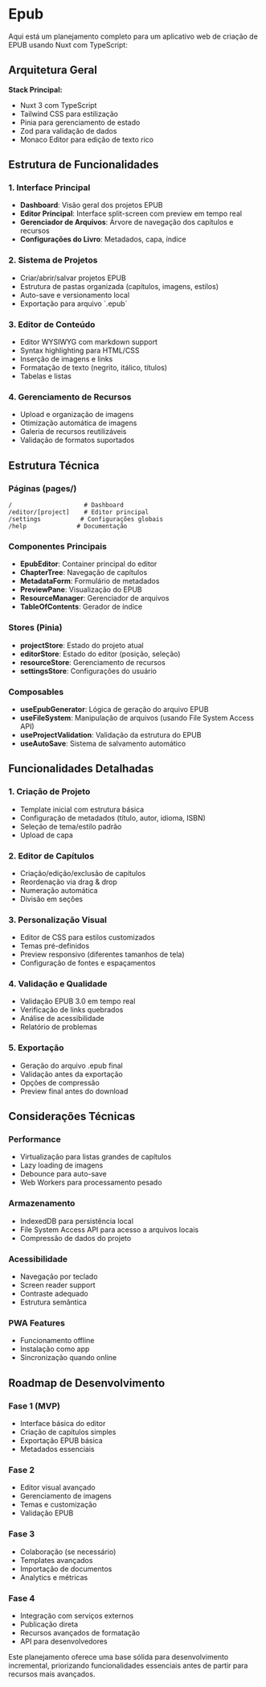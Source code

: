 # Epub
Aqui está um planejamento completo para um aplicativo web de criação de EPUB usando Nuxt com TypeScript:

## Arquitetura Geral

**Stack Principal:**
- Nuxt 3 com TypeScript
- Tailwind CSS para estilização
- Pinia para gerenciamento de estado
- Zod para validação de dados
- Monaco Editor para edição de texto rico

## Estrutura de Funcionalidades

### 1. Interface Principal
- **Dashboard**: Visão geral dos projetos EPUB
- **Editor Principal**: Interface split-screen com preview em tempo real
- **Gerenciador de Arquivos**: Árvore de navegação dos capítulos e recursos
- **Configurações do Livro**: Metadados, capa, índice

### 2. Sistema de Projetos
- Criar/abrir/salvar projetos EPUB
- Estrutura de pastas organizada (capítulos, imagens, estilos)
- Auto-save e versionamento local
- Exportação para arquivo ´.epub´

### 3. Editor de Conteúdo
- Editor WYSIWYG com markdown support
- Syntax highlighting para HTML/CSS
- Inserção de imagens e links
- Formatação de texto (negrito, itálico, títulos)
- Tabelas e listas

### 4. Gerenciamento de Recursos
- Upload e organização de imagens
- Otimização automática de imagens
- Galeria de recursos reutilizáveis
- Validação de formatos suportados

## Estrutura Técnica

### Páginas (pages/)
```
/                    # Dashboard
/editor/[project]    # Editor principal
/settings           # Configurações globais
/help              # Documentação
```

### Componentes Principais
- **EpubEditor**: Container principal do editor
- **ChapterTree**: Navegação de capítulos
- **MetadataForm**: Formulário de metadados
- **PreviewPane**: Visualização do EPUB
- **ResourceManager**: Gerenciador de arquivos
- **TableOfContents**: Gerador de índice

### Stores (Pinia)
- **projectStore**: Estado do projeto atual
- **editorStore**: Estado do editor (posição, seleção)
- **resourceStore**: Gerenciamento de recursos
- **settingsStore**: Configurações do usuário

### Composables
- **useEpubGenerator**: Lógica de geração do arquivo EPUB
- **useFileSystem**: Manipulação de arquivos (usando File System Access API)
- **useProjectValidation**: Validação da estrutura do EPUB
- **useAutoSave**: Sistema de salvamento automático

## Funcionalidades Detalhadas

### 1. Criação de Projeto
- Template inicial com estrutura básica
- Configuração de metadados (título, autor, idioma, ISBN)
- Seleção de tema/estilo padrão
- Upload de capa

### 2. Editor de Capítulos
- Criação/edição/exclusão de capítulos
- Reordenação via drag & drop
- Numeração automática
- Divisão em seções

### 3. Personalização Visual
- Editor de CSS para estilos customizados
- Temas pré-definidos
- Preview responsivo (diferentes tamanhos de tela)
- Configuração de fontes e espaçamentos

### 4. Validação e Qualidade
- Validação EPUB 3.0 em tempo real
- Verificação de links quebrados
- Análise de acessibilidade
- Relatório de problemas

### 5. Exportação
- Geração do arquivo .epub final
- Validação antes da exportação
- Opções de compressão
- Preview final antes do download

## Considerações Técnicas

### Performance
- Virtualização para listas grandes de capítulos
- Lazy loading de imagens
- Debounce para auto-save
- Web Workers para processamento pesado

### Armazenamento
- IndexedDB para persistência local
- File System Access API para acesso a arquivos locais
- Compressão de dados do projeto

### Acessibilidade
- Navegação por teclado
- Screen reader support
- Contraste adequado
- Estrutura semântica

### PWA Features
- Funcionamento offline
- Instalação como app
- Sincronização quando online

## Roadmap de Desenvolvimento

### Fase 1 (MVP)
- Interface básica do editor
- Criação de capítulos simples
- Exportação EPUB básica
- Metadados essenciais

### Fase 2
- Editor visual avançado
- Gerenciamento de imagens
- Temas e customização
- Validação EPUB

### Fase 3
- Colaboração (se necessário)
- Templates avançados
- Importação de documentos
- Analytics e métricas

### Fase 4
- Integração com serviços externos
- Publicação direta
- Recursos avançados de formatação
- API para desenvolvedores

Este planejamento oferece uma base sólida para desenvolvimento incremental, priorizando funcionalidades essenciais antes de partir para recursos mais avançados.